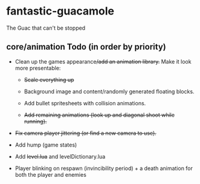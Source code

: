 # fantastic-guacamole

The Guac that can't be stopped

core/animation Todo (in order by priority)
-------
- Clean up the games appearance~~/add an animation library.~~ Make it look more presentable:

  - ~~Scale everything up~~

  - Background image and content/randomly generated floating blocks.

  - Add bullet spritesheets with collision animations.

  - ~~Add remaining animations (look up and diagonal shoot while running).~~

- ~~Fix camera player jittering (or find a new camera to use).~~

- Add hump (game states)

- Add ~~level.lua~~ and levelDictionary.lua

- Player blinking on respawn (invincibility period) + a death animation for both the player and enemies
